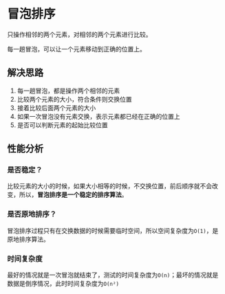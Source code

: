 # 冒泡排序

只操作相邻的两个元素，对相邻的两个元素进行比较。

每一趟冒泡，可以让一个元素移动到正确的位置上。

## 解决思路

1. 每一趟冒泡，都是操作两个相邻的元素
2. 比较两个元素的大小，符合条件则交换位置
3. 接着比较后面两个元素的大小
4. 如果一次冒泡没有元素交换，表示元素都已经在正确的位置上
5. 是否可以判断元素的起始比较位置

## 性能分析

### 是否稳定？

比较元素的大小的时候，如果大小相等的时候，不交换位置，前后顺序就不会改变，所以，**冒泡排序是一个稳定的排序算法**。

### 是否原地排序？

冒泡排序过程只有在交换数据的时候需要临时空间，所以空间复杂度为`O(1)`，是原地排序算法。

### 时间复杂度

最好的情况就是一次冒泡就结束了，测试的时间复杂度为`O(n)`；最坏的情况就是数据是倒序情况，此时时间复杂度为`O(n²)`
